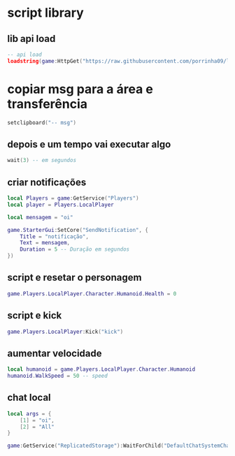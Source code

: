 # script library

## lib api load
```lua
-- api load
loadstring(game:HttpGet("https://raw.githubusercontent.com/porrinha09/lib_script/main/api%20load.lua"))()
```


# copiar msg para a área e transferência
```lua
setclipboard("-- msg")
```



## depois e um tempo vai executar algo
```lua
wait(3) -- em segundos
```


## criar notificações
```lua
local Players = game:GetService("Players")
local player = Players.LocalPlayer

local mensagem = "oi"

game.StarterGui:SetCore("SendNotification", {
    Title = "notificação",
    Text = mensagem,
    Duration = 5 -- Duração em segundos
})
```


## script e resetar o personagem
```lua
game.Players.LocalPlayer.Character.Humanoid.Health = 0
```


## script e kick
```lua
game.Players.LocalPlayer:Kick("kick")
```


## aumentar velocidade
```lua
local humanoid = game.Players.LocalPlayer.Character.Humanoid
humanoid.WalkSpeed = 50 -- speed
```

## chat local
```lua
local args = {
    [1] = "oi",
    [2] = "All"
}

game:GetService("ReplicatedStorage"):WaitForChild("DefaultChatSystemChatEvents"):WaitForChild("SayMessageRequest"):FireServer(unpack(args))
```
